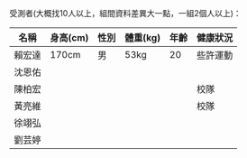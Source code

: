 受測者(大概找10人以上，組間資料差異大一點，一組2個人以上)：

|名稱|身高(cm)|性別|體重(kg)|年齡|健康狀況|
|---|---|---|---|---|---|
|賴宏達|170cm|男|53kg|20|些許運動|
|沈恩佑||
|陳柏宏|||||校隊|
|黃亮維|||||校隊|
|徐翊弘||
|劉芸婷||

